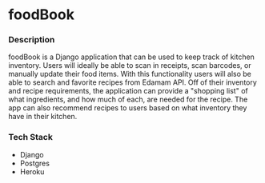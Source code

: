 # foodBook

### Description
  foodBook is a Django application that can be used to keep track of kitchen inventory. Users will ideally be able to scan 
  in receipts, scan barcodes, or manually update their food items. With this functionality users will also be able to search
  and favorite recipes from Edamam API. Off of their inventory and recipe requirements, the application can provide a "shopping
  list" of what ingredients, and how much of each, are needed for the recipe. The app can also recommend recipes to users based
  on what inventory they have in their kitchen. 
  
### Tech Stack
- Django
- Postgres
- Heroku
